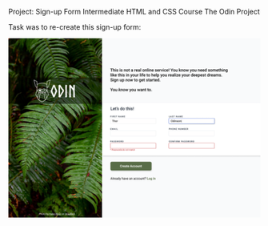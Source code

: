 Project: Sign-up Form
Intermediate HTML and CSS Course
The Odin Project

Task was to re-create this sign-up form:

![Sign-up Form](./images/sign-up-form.png)
